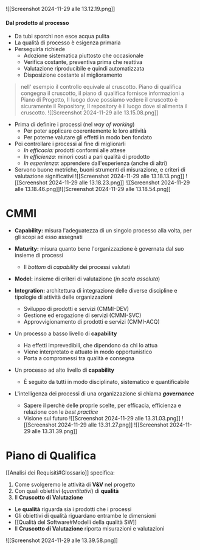 ![[Screenshot 2024-11-29 alle 13.12.19.png]]
#### Dal prodotto al processo
- Da tubi sporchi non esce acqua pulita
- La qualità di processo è esigenza primaria
- Perseguirla richiede
	- Adozione sistematica piuttosto che occasionale
	- Verifica costante, preventiva prima che reattiva
	- Valutazione riproducibile e quindi automatizzata
	- Disposizione costante al miglioramento
>nell' esempio il controllo equivale al cruscotto. Piano di qualifica congegna il cruscotto, il piano di qualifica fornisce informazioni a Piano di Progetto, Il luogo dove possiamo vedere il cruscotto è sicuramente il Repository,
Il repository è  il luogo dove si alimenta il cruscotto.
![[Screenshot 2024-11-29 alle 13.15.08.png]]
- Prima di definire i processi (nel *way of working*)
	- Per poter applicare coerentemente le loro attività
	- Per poterne valutare gli effetti in modo ben fondato
- Poi controllare i processi al fine di migliorarli
	- *In efficacia:* prodotti conformi alle attese
	- *In efficienza:* minori costi a pari qualità di prodotto
	- *In esperienza:* apprendere dall'esperienza (anche di altri)
- Servono buone metriche, buoni strumenti di misurazione, e criteri di valutazione significativi
![[Screenshot 2024-11-29 alle 13.18.13.png]]
![[Screenshot 2024-11-29 alle 13.18.23.png]]
![[Screenshot 2024-11-29 alle 13.18.46.png]]![[Screenshot 2024-11-29 alle 13.18.54.png]]
# CMMI
- **Capability:** misura l'adeguatezza di un singolo processo alla volta, per gli scopi ad esso assegnati
- **Maturity:** misura quanto bene l'organizzazione è governata dal suo insieme di processi
	- Il *bottom* di *capability* dei processi valutati
- **Model:** insieme di criteri di valutazione (*in scala assoluta*)
- **Integration:** architettura di integrazione delle diverse discipline e tipologie di attività delle organizzazioni
	- Sviluppo di prodotti e servizi (CMMI-DEV)
	- Gestione ed erogazione di servizi (CMMI-SVC)
	- Approvvigionamento di prodotti e servizi (CMMI-ACQ)

- Un processo a basso livello di **capability**
	- Ha effetti imprevedibili, che dipendono da chi lo attua 
	- Viene interpretato e attuato in modo opportunistico 
	- Porta a compromessi tra qualità e consegna 
- Un processo ad alto livello di **capability**
	- È seguito da tutti in modo disciplinato, sistematico e quantificabile
- L'intelligenza dei processi di una organizzazione si chiama **_governance_**
	- Sapere il perchè delle proprie scelte, per efficacia, efficienza e relazione con le *best practice*
	- Visione sul futuro
![[Screenshot 2024-11-29 alle 13.31.03.png]]
![[Screenshot 2024-11-29 alle 13.31.27.png]]
![[Screenshot 2024-11-29 alle 13.31.39.png]]
# Piano di Qualifica
[[Analisi dei Requisiti#Glossario]]
specifica:
1. Come svolgeremo le attività di **V&V** nel progetto
2. Con quali obiettivi (*quantitativi*) di __qualità__
3. Il **Cruscotto di Valutazione**

- Le __qualità__ riguarda sia i prodotti che i processi
- Gli obiettivi di qualità riguardano entrambe le dimensioni
- [[Qualità del Software#Modelli della qualità SW]]
- Il **Cruscotto di Valutazione** riporta misurazioni e valutazioni

![[Screenshot 2024-11-29 alle 13.39.58.png]]
